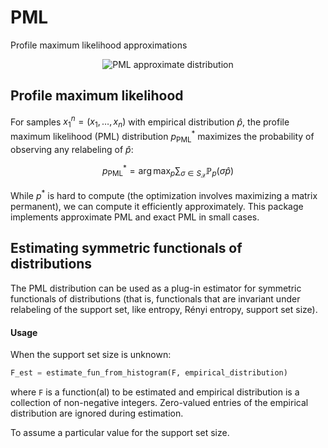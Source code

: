 # PML
Profile maximum likelihood approximations

<a name="logo"/>
<div align="center">
<img src="https://github.com/dmitrip/PML/blob/master/.github/PML_approximation.png" alt="PML approximate distribution"></img>
</a>
</div>

## Profile maximum likelihood

For samples $x_1^n = (x_1,\ldots,x_n)$ with empirical distribution $\hat{p}$, the profile maximum likelihood (PML) distribution $p^*_\text{PML}$ maximizes the probability of observing any relabeling of $\hat{p}$:

$$p^*_\text{PML} = \arg \max_p \sum_{\sigma \in S_\mathcal{X}} \mathbb{P}_p(\sigma \hat{p})$$

While $p^*$ is hard to compute (the optimization involves maximizing a matrix permanent), we can compute it efficiently approximately.  This package implements approximate PML and exact PML in small cases.

## Estimating symmetric functionals of distributions

The PML distribution can be used as a plug-in estimator for symmetric functionals of distributions (that is, functionals that are invariant under relabeling of the support set, like entropy, Rényi entropy, support set size).

#### Usage
When the support set size is unknown:
```python
F_est = estimate_fun_from_histogram(F, empirical_distribution)
```
where `F` is a function(al) to be estimated and empirical distribution is a collection of non-negative integers.  Zero-valued entries of the empirical distribution are ignored during estimation.  

To assume a particular value for the support set size.

